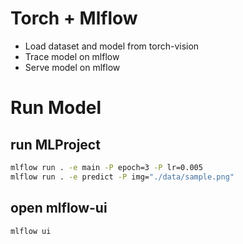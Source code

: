 # Torch + Mlflow

- Load dataset and model from torch-vision
- Trace model on mlflow
- Serve model on mlflow

# Run Model

## run MLProject

```bash
mlflow run . -e main -P epoch=3 -P lr=0.005
mlflow run . -e predict -P img="./data/sample.png"
```

## open mlflow-ui

```bash
mlflow ui
```
